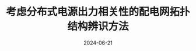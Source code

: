 ---
title: "考虑分布式电源出力相关性的配电网拓扑结构辨识方法"
date: 2024-06-21
permalink: /patents/2024-06-21-CN114169118B/
owner: "徐琴, <b>徐潇源</b>, 朱征, 张宇, 严正, 方陈, 陈嘉梁, 黄华炜, 王祎璟, 王晗"
organization: "上海交通大学"
number: "CN114169118B"
patent_link: "https://kns.cnki.net/kcms2/article/abstract?v=UJxGsw0MzDHjPDqlPgPWNGbK5vOoinvWb2CWhYWGgagcCyLBlK4CJzmCm3xhCUCy_3u2UHhsDuBrw2_HwRHFo9NYnG0V73UCeQgYWISm51CseUHFClxhEUZp2l7NAY8nVle6DzuFkatXpuwlt9h41vyO45vPh8s96cjd6HS4qKv3udHqUAegiJz_hhTMQUoZ-V3OKy4XLzJMrZpvBKHeyQ==&uniplatform=NZKPT&language=CHS"
---